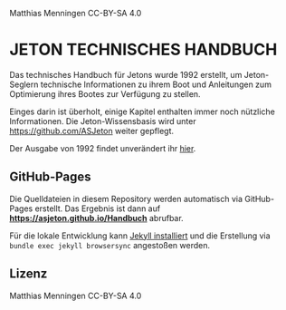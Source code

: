 Matthias Menningen CC-BY-SA 4.0

# JETON TECHNISCHES HANDBUCH

Das technisches Handbuch für Jetons wurde 1992 erstellt, um Jeton-Seglern
technische Informationen zu ihrem Boot und Anleitungen zum Optimierung ihres Bootes
zur Verfügung zu stellen.

Einges darin ist überholt, einige Kapitel enthalten immer noch nützliche Informationen.
Die Jeton-Wissensbasis wird unter https://github.com/ASJeton weiter gepflegt.

Der Ausgabe von 1992 findet unverändert ihr [hier](https://asjeton.github.io/Handbuch/HOME).

## GitHub-Pages
Die Quelldateien in diesem Repository werden automatisch via GitHub-Pages erstellt.
Das Ergebnis ist dann auf **https://asjeton.github.io/Handbuch** abrufbar.

Für die lokale Entwicklung kann [Jekyll installiert](https://jekyllrb.com/docs/) und die Erstellung via `bundle exec jekyll browsersync` angestoßen werden. 

## Lizenz
Matthias Menningen CC-BY-SA 4.0
